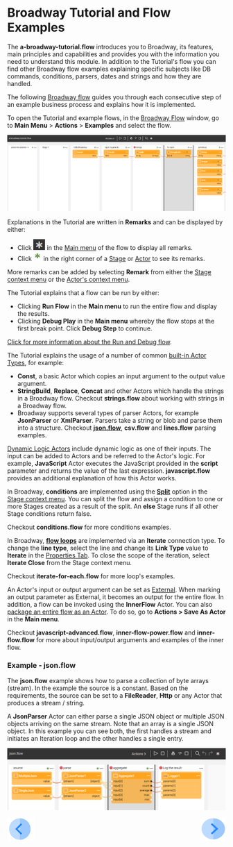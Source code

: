 # Broadway Tutorial and Flow Examples
The **a-broadway-tutorial.flow** introduces you to Broadway, its features, main principles and capabilities and provides you with the information you need to understand this module. In addition to the Tutorial's flow you can find other Broadway flow examples explaining specific subjects like DB commands, conditions, parsers, dates and strings and how they are handled. 

The following [Broadway flow](/articles/99_Broadway/16_broadway_flow_overview.md) guides you through each consecutive step of an example business process and explains how it is implemented.

To open the Tutorial and example flows, in the [Broadway Flow](/articles/99_Broadway/18_broadway_flow_window.md#main-menu) window, go to **Main Menu** > **Actions** > **Examples** and select the flow. 

![image](/articles/99_Broadway/images/99_17_01_tutorial.PNG)

Explanations in the Tutorial are written in **Remarks** and can be displayed by either: 
- Click ![image](/articles/99_Broadway/images/99_17_main_ast.PNG) in the [Main menu](/articles/99_Broadway/18_broadway_flow_window.md#main-menu) of the flow to display all remarks.
- Click ![image](/articles/99_Broadway/images/99_17_green_ast.PNG) in the right corner of a [Stage](/articles/99_Broadway/19_broadway_flow_stages.md) or [Actor](/articles/99_Broadway/04_built_in_actor_types.md) to see its remarks.

More remarks can be added by selecting **Remark** from either the [Stage context menu](/articles/99_Broadway/18_broadway_flow_window.md#stage-context-menu) or the [Actor's context menu](/articles/99_Broadway/18_broadway_flow_window.md#actors-context-menu). 

The Tutorial explains that a flow can be run by either:

- Clicking **Run Flow** in the **Main menu** to run the entire flow and display the results.
- Clicking **Debug Play** in the **Main menu** whereby the flow stops at the first break point. Click **Debug Step** to continue. 

[Click for more information about the Run and Debug flow](/articles/99_Broadway/25_broadway_flow_window_run_and_debug_flow.md).

The Tutorial explains the usage of a number of common [built-in Actor Types](/articles/99_Broadway/04_built_in_actor_types.md), for example:

- **Const**, a basic Actor which copies an input argument to the output value argument. 
- **StringBuild**, **Replace**, **Concat** and other Actors which handle the strings in a Broadway flow. Checkout **strings.flow** about working with strings in a Broadway flow.
- Broadway supports several types of parser Actors, for example **JsonParser** or **XmlParser**. Parsers take a string or blob and parse them into a structure. Checkout [**json.flow**](/articles/99_Broadway/17_tutorial_and_flow_examples.md#example---jsonflow), **csv.flow** and **lines.flow** parsing examples. 


[Dynamic Logic Actors](<!--Link to 6-Edit Actors - Dynamic actors-->) include dynamic logic as one of their inputs. The input can be added to Actors and be referred to the Actor's logic. For example, **JavaScript** Actor executes the JavaScript provided in the **script** parameter and returns the value of the last expression.  **javascript.flow** provides an additional explanation of how this Actor works. 

In Broadway, **conditions** are implemented using the [**Split**](/articles/99_Broadway/19_broadway_flow_stages.md#how-do-i-split-or-merge-the-stages) option in the [Stage context menu](/articles/99_Broadway/18_broadway_flow_window.md#stage-context-menu). You can split the flow and assign a condition to one or more Stages created as a result of the split. An **else** Stage runs if all other Stage conditions return false. 

Checkout **conditions.flow** for more conditions examples.

In Broadway, [**flow loops**](<!--Link to 22-Flow Loops-->) are implemented via an **Iterate** connection type. To change the **line type**, select the line and change its **Link Type** value to **Iterate** in the [Properties Tab](/articles/99_Broadway/18_broadway_flow_window.md#properties-tab). To close the scope of the iteration, select **Iterate Close** from the Stage context menu. 

Checkout **iterate-for-each.flow** for more loop's examples.

An Actor's input or output argument can be set as [External](<!--Link to 5-Actors-Input params-->). When marking an output parameter as External, it becomes an output for the entire flow. In addition, a flow can be invoked using the **InnerFlow** Actor. You can also [package an entire flow as an Actor](<!-- Add link to 23-Inner flow-->). To do so, go to **Actions > Save As Actor** in the **Main menu**. 

Checkout **javascript-advanced.flow**, **inner-flow-power.flow** and **inner-flow.flow** for more about input/output arguments and examples of the inner flow.  

### Example - json.flow 

The **json.flow** example shows how to parse a collection of byte arrays (stream). In the example the source is a constant. Based on the requirements, the source can be set to a **FileReader**, **Http** or any Actor that produces a stream / string.

A **JsonParser** Actor can either parse a single JSON object or multiple JSON objects arriving on the same stream. Note that an array is a single JSON object. In this example you can see both, the first handles a stream and initiates an Iteration loop and the other handles a single entry.

![image](/articles/99_Broadway/images/99_17_02_tutorial.PNG)

[![Previous](/articles/images/Previous.png)](/articles/99_Broadway/16_broadway_flow_overview.md)[<img align="right" width="60" height="54" src="/articles/images/Next.png">](/articles/99_Broadway/18_broadway_flow_window.md)
